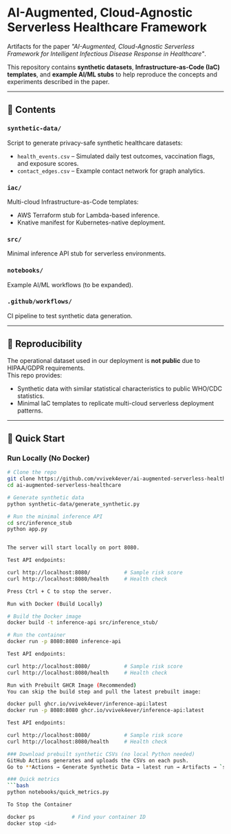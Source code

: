 # AI-Augmented, Cloud-Agnostic Serverless Healthcare Framework

Artifacts for the paper *"AI-Augmented, Cloud-Agnostic Serverless Framework for Intelligent Infectious Disease Response in Healthcare"*.

This repository contains **synthetic datasets**, **Infrastructure-as-Code (IaC) templates**, and **example AI/ML stubs** to help reproduce the concepts and experiments described in the paper.

---

## 📂 Contents

### `synthetic-data/`
Script to generate privacy-safe synthetic healthcare datasets:
- `health_events.csv` – Simulated daily test outcomes, vaccination flags, and exposure scores.
- `contact_edges.csv` – Example contact network for graph analytics.

### `iac/`
Multi-cloud Infrastructure-as-Code templates:
- AWS Terraform stub for Lambda-based inference.
- Knative manifest for Kubernetes-native deployment.

### `src/`
Minimal inference API stub for serverless environments.

### `notebooks/`
Example AI/ML workflows (to be expanded).

### `.github/workflows/`
CI pipeline to test synthetic data generation.

---

## 📜 Reproducibility

The operational dataset used in our deployment is **not public** due to HIPAA/GDPR requirements.  
This repo provides:
- Synthetic data with similar statistical characteristics to public WHO/CDC statistics.
- Minimal IaC templates to replicate multi-cloud serverless deployment patterns.

---

## 🚀 Quick Start

### Run Locally (No Docker)
```bash
# Clone the repo
git clone https://github.com/vvivek4ever/ai-augmented-serverless-healthcare.git
cd ai-augmented-serverless-healthcare

# Generate synthetic data
python synthetic-data/generate_synthetic.py

# Run the minimal inference API
cd src/inference_stub
python app.py


The server will start locally on port 8080.

Test API endpoints:

curl http://localhost:8080/           # Sample risk score
curl http://localhost:8080/health     # Health check

Press Ctrl + C to stop the server.

Run with Docker (Build Locally)

# Build the Docker image
docker build -t inference-api src/inference_stub/

# Run the container
docker run -p 8080:8080 inference-api

Test API endpoints:

curl http://localhost:8080/           # Sample risk score
curl http://localhost:8080/health     # Health check

Run with Prebuilt GHCR Image (Recommended)
You can skip the build step and pull the latest prebuilt image:

docker pull ghcr.io/vvivek4ever/inference-api:latest
docker run -p 8080:8080 ghcr.io/vvivek4ever/inference-api:latest

Test API endpoints:

curl http://localhost:8080/           # Sample risk score
curl http://localhost:8080/health     # Health check

### Download prebuilt synthetic CSVs (no local Python needed)
GitHub Actions generates and uploads the CSVs on each push.  
Go to **Actions → Generate Synthetic Data → latest run → Artifacts → `synthetic-csvs`** to download `health_events.csv` and `contact_edges.csv`.

### Quick metrics
```bash
python notebooks/quick_metrics.py

To Stop the Container

docker ps            # Find your container ID
docker stop <id>

